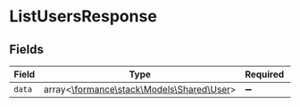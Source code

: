 # ListUsersResponse


## Fields

| Field                                                                    | Type                                                                     | Required                                                                 | Description                                                              |
| ------------------------------------------------------------------------ | ------------------------------------------------------------------------ | ------------------------------------------------------------------------ | ------------------------------------------------------------------------ |
| `data`                                                                   | array<[\formance\stack\Models\Shared\User](../../Models/Shared/User.md)> | :heavy_minus_sign:                                                       | N/A                                                                      |